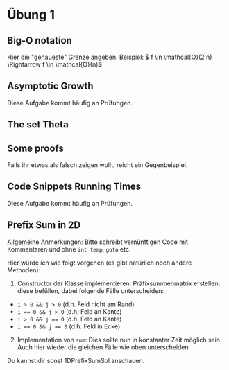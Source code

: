 # Übung 1

## Big-O notation

Hier die "genaueste" Grenze angeben. Beispiel:
$ f \in \mathcal{O}(2 n) \Rightarrow f \in \mathcal{O}(n)$


## Asymptotic Growth
Diese Aufgabe kommt häufig an Prüfungen.

## The set Theta

## Some proofs

Falls ihr etwas als falsch zeigen wollt, reicht ein Gegenbeispiel.

## Code Snippets Running Times

Diese Aufgabe kommt häufig an Prüfungen.

## Prefix Sum in 2D 

Allgemeine Anmerkungen: Bitte schreibt vernünftigen Code mit Kommentaren und ohne `int temp`, `goto` etc. 

Hier würde ich wie folgt vorgehen (es gibt natürlich noch andere Methoden):
1. Constructor der Klasse implementieren: Präfixsummenmatrix erstellen, diese befüllen, dabei folgende Fälle unterscheiden:
* `i > 0 && j > 0` (d.h. Feld nicht am Rand)
* `i == 0 && j > 0` (d.h. Feld an Kante)
* `i > 0 && j == 0` (d.h. Feld an Kante)
* `i == 0 && j == 0` (d.h. Feld in Ecke)
2. Implementation von `sum`: Dies sollte nun in konstanter Zeit möglich sein. Auch hier wieder die gleichen Fälle wie oben unterscheiden. 

Du kannst dir sonst 1DPrefixSumSol anschauen.